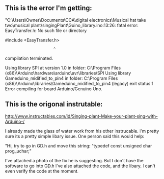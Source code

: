 ## This is the error I'm getting:


"C:\Users\Owner\Documents\CCA\digital electronics\Musical hat take two\musical plant\singingPlant\Guino_library.ino:13:26: fatal error: EasyTransfer.h: No such file or directory

 #include <EasyTransfer.h>

                          ^

compilation terminated.

Using library SPI at version 1.0 in folder: C:\Program Files (x86)\Arduino\hardware\arduino\avr\libraries\SPI 
Using library Gameduino_midified_to_pin4 in folder: C:\Program Files (x86)\Arduino\libraries\Gameduino_midified_to_pin4 (legacy)
exit status 1
Error compiling for board Arduino/Genuino Uno.




## This is the origonal instrutable:

http://www.instructables.com/id/Singing-plant-Make-your-plant-sing-with-Arduino-/

I already made the glass of water work from his other instrucable. 
I'm pretty sure its a pretty simple libary issue. One person said this would help:

"Hi, try to go in GD.h and move this string: "typedef const unsigned char prog_uchar;"

I've attached a photo of the fix he is suggesting. But I don't have the software to go into GD.h 
I've also attached the code, and the libary. I can't even verify the code at the moment. 
